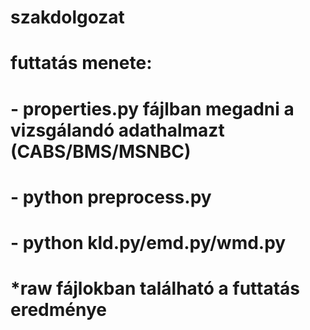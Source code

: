 # szakdolgozat
# futtatás menete:
# - properties.py fájlban megadni a vizsgálandó adathalmazt (CABS/BMS/MSNBC)
# - python preprocess.py
# - python kld.py/emd.py/wmd.py
# *raw fájlokban található a futtatás eredménye
